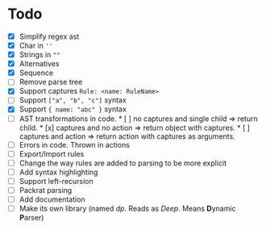 # Todo
* [x] Simplify regex ast
* [x] Char in `''`
* [x] Strings in `""`
* [x] Alternatives
* [x] Sequence
* [ ] Remove parse tree
* [x] Support captures `Rule: <name: RuleName>`
* [ ] Support `["a", "b", "c"]` syntax
* [x] Support `{ name: "abc" }` syntax
* [ ] AST transformations in code.
      * [ ] no captures and single child => return child.
      * [x] captures and no action => return object with captures.
      * [ ] captures and action => return action with captures as arguments.
* [ ] Errors in code. Thrown in actions
* [ ] Export/Import rules
* [ ] Change the way rules are added to parsing to be more explicit
* [ ] Add syntax highlighting
* [ ] Support left-recursion
* [ ] Packrat parsing
* [ ] Add documentation
* [ ] Make its own library (named *dp*. Reads as *Deep*. Means  **D**ynamic **P**arser)